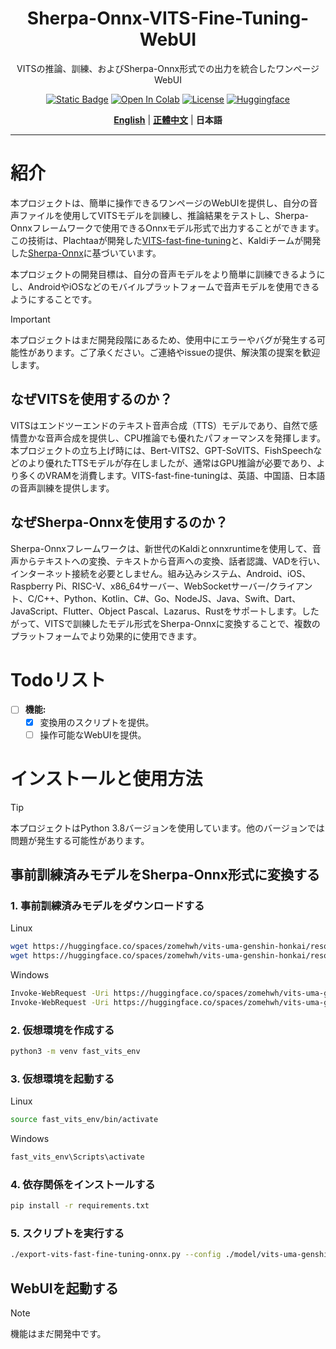 <div align="center">
<h1>Sherpa-Onnx-VITS-Fine-Tuning-WebUI</h1>

VITSの推論、訓練、およびSherpa-Onnx形式での出力を統合したワンページWebUI

[![Static Badge](https://img.shields.io/badge/made_with-%F0%9F%92%96-red?style=for-the-badge&labelColor=orange)](https://github.com/anoneko777/sherpa-onnx-vits-fine-tuning-webui)
[![Open In Colab](https://img.shields.io/badge/Colab-F9AB00?style=for-the-badge&logo=googlecolab&color=525252)](https://github.com/anoneko777/sherpa-onnx-vits-fine-tuning-webui)
[![License](https://img.shields.io/badge/LICENSE-MIT-green.svg?style=for-the-badge)](https://github.com/anoneko777/sherpa-onnx-vits-fine-tuning-webui/blob/main/LICENSE)
[![Huggingface](https://img.shields.io/badge/🤗%20-online%20demo-yellow.svg?style=for-the-badge)](https://github.com/anoneko777/sherpa-onnx-vits-fine-tuning-webui)

[**English**](../README.md) | [**正體中文**](README-zh.md) | **日本語**

</div>

---

# 紹介
本プロジェクトは、簡単に操作できるワンページのWebUIを提供し、自分の音声ファイルを使用してVITSモデルを訓練し、推論結果をテストし、Sherpa-Onnxフレームワークで使用できるOnnxモデル形式で出力することができます。この技術は、Plachtaaが開発した[VITS-fast-fine-tuning](https://github.com/Plachtaa/VITS-fast-fine-tuning)と、Kaldiチームが開発した[Sherpa-Onnx](https://github.com/k2-fsa/sherpa-onnx)に基づいています。

本プロジェクトの開発目標は、自分の音声モデルをより簡単に訓練できるようにし、AndroidやiOSなどのモバイルプラットフォームで音声モデルを使用できるようにすることです。

> [!IMPORTANT]  
> 本プロジェクトはまだ開発段階にあるため、使用中にエラーやバグが発生する可能性があります。ご了承ください。ご連絡やissueの提供、解決策の提案を歓迎します。

## なぜVITSを使用するのか？
VITSはエンドツーエンドのテキスト音声合成（TTS）モデルであり、自然で感情豊かな音声合成を提供し、CPU推論でも優れたパフォーマンスを発揮します。本プロジェクトの立ち上げ時には、Bert-VITS2、GPT-SoVITS、FishSpeechなどのより優れたTTSモデルが存在しましたが、通常はGPU推論が必要であり、より多くのVRAMを消費します。VITS-fast-fine-tuningは、英語、中国語、日本語の音声訓練を提供します。

## なぜSherpa-Onnxを使用するのか？
Sherpa-Onnxフレームワークは、新世代のKaldiとonnxruntimeを使用して、音声からテキストへの変換、テキストから音声への変換、話者認識、VADを行い、インターネット接続を必要としません。組み込みシステム、Android、iOS、Raspberry Pi、RISC-V、x86_64サーバー、WebSocketサーバー/クライアント、C/C++、Python、Kotlin、C#、Go、NodeJS、Java、Swift、Dart、JavaScript、Flutter、Object Pascal、Lazarus、Rustをサポートします。したがって、VITSで訓練したモデル形式をSherpa-Onnxに変換することで、複数のプラットフォームでより効果的に使用できます。

# Todoリスト

- [ ] **機能:**
  - [x] 変換用のスクリプトを提供。
  - [ ] 操作可能なWebUIを提供。

# インストールと使用方法
> [!TIP]  
> 本プロジェクトはPython 3.8バージョンを使用しています。他のバージョンでは問題が発生する可能性があります。

## 事前訓練済みモデルをSherpa-Onnx形式に変換する
### 1. 事前訓練済みモデルをダウンロードする
Linux
```bash
wget https://huggingface.co/spaces/zomehwh/vits-uma-genshin-honkai/resolve/main/model/G_953000.pth -P model/vits-uma-genshin-honkai
wget https://huggingface.co/spaces/zomehwh/vits-uma-genshin-honkai/resolve/main/model/config.json -P model/vits-uma-genshin-honkai
```
Windows
```bash
Invoke-WebRequest -Uri https://huggingface.co/spaces/zomehwh/vits-uma-genshin-honkai/resolve/main/model/G_953000.pth -OutFile model/vits-uma-genshin-honkai/G_953000.pth
Invoke-WebRequest -Uri https://huggingface.co/spaces/zomehwh/vits-uma-genshin-honkai/resolve/main/model/config.json -OutFile model/vits-uma-genshin-honkai/config.json
```

### 2. 仮想環境を作成する
```bash
python3 -m venv fast_vits_env
```

### 3. 仮想環境を起動する
Linux
```bash
source fast_vits_env/bin/activate
```
Windows
```bash
fast_vits_env\Scripts\activate
```

### 4. 依存関係をインストールする
```bash
pip install -r requirements.txt
```

### 5. スクリプトを実行する

```bash
./export-vits-fast-fine-tuning-onnx.py --config ./model/vits-uma-genshin-honkai/config.json --checkpoint ./model/vits-uma-genshin-honkai/G_953000.pth
```

## WebUIを起動する
> [!NOTE]  
> 機能はまだ開発中です。


